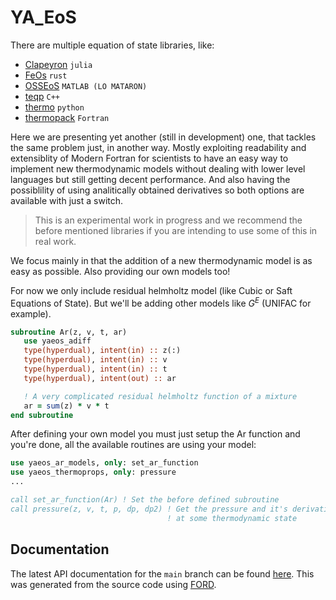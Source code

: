 # YA_EoS
There are multiple equation of state libraries, like:

- [Clapeyron](https://github.com/ClapeyronThermo/Clapeyron.jl) `julia`
- [FeOs](https://github.com/feos-org/feos) `rust`
- [OSSEoS](https://hpp.uva.es/open-source-software-eos/) `MATLAB (LO MATARON)`
- [teqp](https://github.com/usnistgov/teqp) `C++`
- [thermo](https://github.com/CalebBell/thermo) `python`
- [thermopack](https://github.com/thermotools/thermopack) `Fortran`

Here we are presenting yet another (still in development) one, that tackles the
same problem just, in another way. Mostly exploiting readability and
extensiblity of Modern Fortran for scientists to have an easy way to implement
new thermodynamic models without dealing with lower level languages but still
getting decent performance. And also having the possiblility of using
analitically obtained derivatives so both options are available with just a 
switch.

> This is an experimental work in progress and we recommend the before
> mentioned libraries if you are intending to use some of this in real work.

We focus mainly in that the addition of a new thermodynamic model is as easy as
possible.
Also providing our own models too!

For now we only include residual helmholtz model (like Cubic or Saft Equations
of State). But we'll be adding other models like $G^E$ (UNIFAC for example).

```fortran
subroutine Ar(z, v, t, ar)
   use yaeos_adiff
   type(hyperdual), intent(in) :: z(:)
   type(hyperdual), intent(in) :: v
   type(hyperdual), intent(in) :: t
   type(hyperdual), intent(out) :: ar

   ! A very complicated residual helmholtz function of a mixture
   ar = sum(z) * v * t
end subroutine
```

After defining your own model you must just setup the Ar function and you're
done, all the available routines are using your model:

```fortran
use yaeos_ar_models, only: set_ar_function
use yaeos_thermoprops, only: pressure
...

call set_ar_function(Ar) ! Set the before defined subroutine
call pressure(z, v, t, p, dp, dp2) ! Get the pressure and it's derivatives 
                                   ! at some thermodynamic state
```

## Documentation
The latest API documentation for the `main` branch can be found
[here](https://fedebenelli.github.io/yaeos). This was generated from the source
code using [FORD](https://github.com/Fortran-FOSS-Programmers/ford).
